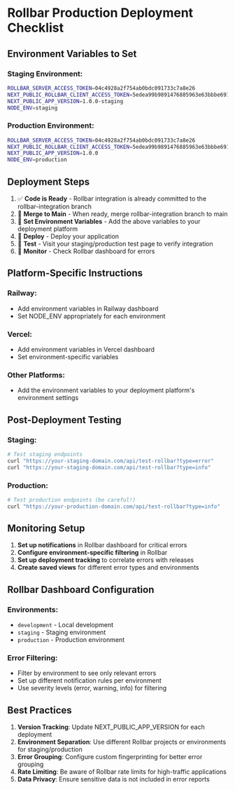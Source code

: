 # Rollbar Production Deployment Checklist

## Environment Variables to Set

### Staging Environment:
```bash
ROLLBAR_SERVER_ACCESS_TOKEN=04c4928a2f754ab0bdc091733c7a8e26
NEXT_PUBLIC_ROLLBAR_CLIENT_ACCESS_TOKEN=5edea99b9891476885963e63bbbe691c
NEXT_PUBLIC_APP_VERSION=1.0.0-staging
NODE_ENV=staging
```

### Production Environment:
```bash
ROLLBAR_SERVER_ACCESS_TOKEN=04c4928a2f754ab0bdc091733c7a8e26
NEXT_PUBLIC_ROLLBAR_CLIENT_ACCESS_TOKEN=5edea99b9891476885963e63bbbe691c
NEXT_PUBLIC_APP_VERSION=1.0.0
NODE_ENV=production
```

## Deployment Steps

1. ✅ **Code is Ready** - Rollbar integration is already committed to the rollbar-integration branch
2. 🔄 **Merge to Main** - When ready, merge rollbar-integration branch to main
3. 🔄 **Set Environment Variables** - Add the above variables to your deployment platform
4. 🔄 **Deploy** - Deploy your application
5. 🔄 **Test** - Visit your staging/production test page to verify integration
6. 🔄 **Monitor** - Check Rollbar dashboard for errors

## Platform-Specific Instructions

### Railway:
- Add environment variables in Railway dashboard
- Set NODE_ENV appropriately for each environment

### Vercel:
- Add environment variables in Vercel dashboard
- Set environment-specific variables

### Other Platforms:
- Add the environment variables to your deployment platform's environment settings

## Post-Deployment Testing

### Staging:
```bash
# Test staging endpoints
curl "https://your-staging-domain.com/api/test-rollbar?type=error"
curl "https://your-staging-domain.com/api/test-rollbar?type=info"
```

### Production:
```bash
# Test production endpoints (be careful!)
curl "https://your-production-domain.com/api/test-rollbar?type=info"
```

## Monitoring Setup

1. **Set up notifications** in Rollbar dashboard for critical errors
2. **Configure environment-specific filtering** in Rollbar
3. **Set up deployment tracking** to correlate errors with releases
4. **Create saved views** for different error types and environments

## Rollbar Dashboard Configuration

### Environments:
- `development` - Local development
- `staging` - Staging environment  
- `production` - Production environment

### Error Filtering:
- Filter by environment to see only relevant errors
- Set up different notification rules per environment
- Use severity levels (error, warning, info) for filtering

## Best Practices

1. **Version Tracking**: Update NEXT_PUBLIC_APP_VERSION for each deployment
2. **Environment Separation**: Use different Rollbar projects or environments for staging/production
3. **Error Grouping**: Configure custom fingerprinting for better error grouping
4. **Rate Limiting**: Be aware of Rollbar rate limits for high-traffic applications
5. **Data Privacy**: Ensure sensitive data is not included in error reports

